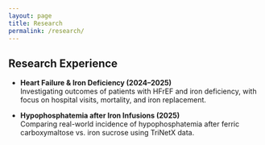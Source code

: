 ```yaml
---
layout: page
title: Research
permalink: /research/
---
```


## Research Experience

- **Heart Failure & Iron Deficiency (2024–2025)**  
  Investigating outcomes of patients with HFrEF and iron deficiency, with focus on hospital visits, mortality, and iron replacement.

- **Hypophosphatemia after Iron Infusions (2025)**  
  Comparing real-world incidence of hypophosphatemia after ferric carboxymaltose vs. iron sucrose using TriNetX data.


